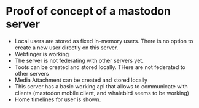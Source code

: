 # Proof of concept of a mastodon server

- Local users are stored as fixed in-memory users. There is no option to create a new user directly on this server.
- Webfinger is working
- The server is not federating with other servers yet.
- Toots can be created and stored locally. THere are not federated to other servers
- Media Attachment can be created and stored locally
- This server has a basic working api that allows to communicate with clients (mastodon mobile client, and whalebird seems to be working)
- Home timelines for user is shown.
